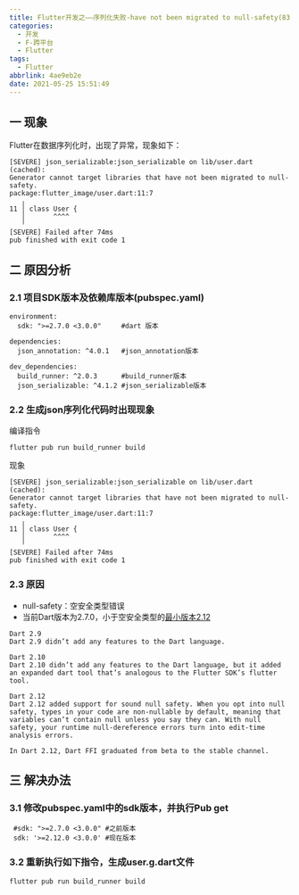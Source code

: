 ```yaml
---
title: Flutter开发之——序列化失败-have not been migrated to null-safety(83)
categories:
  - 开发
  - F-跨平台
  - Flutter
tags:
  - Flutter
abbrlink: 4ae9eb2e
date: 2021-05-25 15:51:49
---
```

## 一 现象

Flutter在数据序列化时，出现了异常，现象如下：

```
[SEVERE] json_serializable:json_serializable on lib/user.dart (cached):
Generator cannot target libraries that have not been migrated to null-safety.
package:flutter_image/user.dart:11:7
   ╷
11 │ class User {
   │       ^^^^
   ╵
[SEVERE] Failed after 74ms
pub finished with exit code 1
```

<!--more-->

## 二 原因分析

### 2.1 项目SDK版本及依赖库版本(pubspec.yaml)

```
environment:
  sdk: ">=2.7.0 <3.0.0"     #dart 版本
  
dependencies:
  json_annotation: ^4.0.1   #json_annotation版本
  
dev_dependencies:
  build_runner: ^2.0.3      #build_runner版本
  json_serializable: ^4.1.2 #json_serializable版本
```

### 2.2 生成json序列化代码时出现现象

编译指令

```
flutter pub run build_runner build
```

现象

```
[SEVERE] json_serializable:json_serializable on lib/user.dart (cached):
Generator cannot target libraries that have not been migrated to null-safety.
package:flutter_image/user.dart:11:7
   ╷
11 │ class User {
   │       ^^^^
   ╵
[SEVERE] Failed after 74ms
pub finished with exit code 1
```

### 2.3 原因

* null-safety：空安全类型错误
* 当前Dart版本为2.7.0，小于空安全类型的[最小版本2.12](https://dart.dev/guides/language/evolution#language-versioning)

```
Dart 2.9
Dart 2.9 didn’t add any features to the Dart language.

Dart 2.10
Dart 2.10 didn’t add any features to the Dart language, but it added an expanded dart tool that’s analogous to the Flutter SDK’s flutter tool.

Dart 2.12
Dart 2.12 added support for sound null safety. When you opt into null safety, types in your code are non-nullable by default, meaning that variables can’t contain null unless you say they can. With null safety, your runtime null-dereference errors turn into edit-time analysis errors.

In Dart 2.12, Dart FFI graduated from beta to the stable channel.
```

## 三 解决办法

  ### 3.1 修改pubspec.yaml中的sdk版本，并执行Pub get

  ```
   #sdk: ">=2.7.0 <3.0.0" #之前版本
   sdk: '>=2.12.0 <3.0.0' #现在版本
  ```

  ### 3.2 重新执行如下指令，生成user.g.dart文件

  ```
 flutter pub run build_runner build
  ```

  



[1]:images-null-safety/flutter-no-safety-dart-version.png